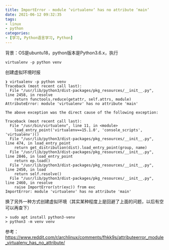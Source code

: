```yaml
---
title: ImportError - module ‘virtualenv‘ has no attribute ‘main‘
date: 2021-06-12 09:32:35
tags:
- linux
- python
categories:
- [学习, Python语言学习, Python]
---
```


背景：OS是ubuntu18，python版本是Python3.6.x，执行

```shell script
virtualenv -p python venv
```

创建虚拟环境时报

```shell script
❯ virtualenv -p python venv
Traceback (most recent call last):
  File "/usr/lib/python3/dist-packages/pkg_resources/__init__.py", line 2458, in resolve
    return functools.reduce(getattr, self.attrs, module)
AttributeError: module 'virtualenv' has no attribute 'main'
 
The above exception was the direct cause of the following exception:
 
Traceback (most recent call last):
  File "/usr/bin/virtualenv", line 11, in <module>
    load_entry_point('virtualenv==15.1.0', 'console_scripts', 'virtualenv')()
  File "/usr/lib/python3/dist-packages/pkg_resources/__init__.py", line 474, in load_entry_point
    return get_distribution(dist).load_entry_point(group, name)
  File "/usr/lib/python3/dist-packages/pkg_resources/__init__.py", line 2846, in load_entry_point
    return ep.load()
  File "/usr/lib/python3/dist-packages/pkg_resources/__init__.py", line 2450, in load
    return self.resolve()
  File "/usr/lib/python3/dist-packages/pkg_resources/__init__.py", line 2460, in resolve
    raise ImportError(str(exc)) from exc
ImportError: module 'virtualenv' has no attribute 'main'
```

换了另外一种方式创建虚拟环境（其实某种程度上是回避了上面的问题，以后有空可以再查下）

```shell script
> sudo apt install python3-venv
> python3 -m venv venv
```

参考：https://www.reddit.com/r/archlinux/comments/fhkk9s/attributeerror_module_virtualenv_has_no_attribute/
